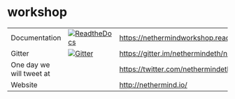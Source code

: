 # workshop

|           |         |               |
| :-------- | :------ | :------------ |
| Documentation | [![ReadtheDocs](https://readthedocs.org/projects/nethermindworkshop/badge/?version=latest)](https://nethermindworkshop.readthedocs.io) | https://nethermindworkshop.readthedocs.io |
| Gitter | [![Gitter](https://img.shields.io/gitter/room/nethermindeth/nethermind.svg)](https://gitter.im/nethermindeth/nethermind) | https://gitter.im/nethermindeth/nethermind |
| One day we will tweet at |  | https://twitter.com/nethermindeth |
| Website | | http://nethermind.io/ |
